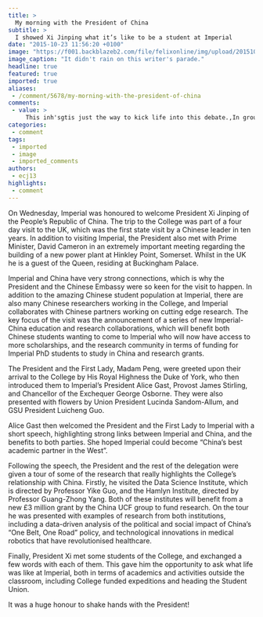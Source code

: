 ```yaml
---
title: >
  My morning with the President of China
subtitle: >
  I showed Xi Jinping what it’s like to be a student at Imperial
date: "2015-10-23 11:56:20 +0100"
image: "https://f001.backblazeb2.com/file/felixonline/img/upload/201510231255-cj914-president.jpg"
image_caption: "It didn't rain on this writer's parade."
headline: true
featured: true
imported: true
aliases:
 - /comment/5678/my-morning-with-the-president-of-china
comments:
 - value: >
     This inh'sgtis just the way to kick life into this debate.,In group F strategies Italy, Paraguay, New Zealand, and Slovakia. Statistically Jacobs and Ward do what Westbrook gets done alone, although Jacobs can be a lot tougher to lower. The success will earn them international accolades. <br>fifa 16 hack http://creditsfut.com/,Many thanks, this website is really beneficial <br>fifa 17 http://bkjyden.dk/vanilla/discussion/7902/neverwinter-gold-dragon-of-many-many-effective
categories:
 - comment
tags:
 - imported
 - image
 - imported_comments
authors:
 - ecj13
highlights:
 - comment
---
```


On Wednesday, Imperial was honoured to welcome President Xi Jinping of the People’s Republic of China. The trip to the College was part of a four day visit to the UK, which was the first state visit by a Chinese leader in ten years. In addition to visiting Imperial, the President also met with Prime Minister, David Cameron in an extremely important meeting regarding the building of a new power plant at Hinkley Point, Somerset. Whilst in the UK he is a guest of the Queen, residing at Buckingham Palace.

Imperial and China have very strong connections, which is why the President and the Chinese Embassy were so keen for the visit to happen. In addition to the amazing Chinese student population at Imperial, there are also many Chinese researchers working in the College, and Imperial collaborates with Chinese partners working on cutting edge research. The key focus of the visit was the announcement of a series of new Imperial-China education and research collaborations, which will benefit both Chinese students wanting to come to Imperial who will now have access to more scholarships, and the research community in terms of funding for Imperial PhD students to study in China and research grants.

The President and the First Lady, Madam Peng, were greeted upon their arrival to the College by His Royal Highness the Duke of York, who then introduced them to Imperial’s President Alice Gast, Provost James Stirling, and Chancellor of the Exchequer George Osborne. They were also presented with flowers by Union President Lucinda Sandom-Allum, and GSU President Luicheng Guo.

Alice Gast then welcomed the President and the First Lady to Imperial with a short speech, highlighting strong links between Imperial and China, and the benefits to both parties. She hoped Imperial could become “China’s best academic partner in the West”.

Following the speech, the President and the rest of the delegation were given a tour of some of the research that really highlights the College’s relationship with China. Firstly, he visited the Data Science Institute, which is directed by Professor Yike Guo, and the Hamlyn Institute, directed by Professor Guang-Zhong Yang. Both of these institutes will benefit from a new £3 million grant by the China UCF group to fund research. On the tour he was presented with examples of research from both institutions, including a data-driven analysis of the political and social impact of China’s “One Belt, One Road” policy, and technological innovations in medical robotics that have revolutionised healthcare.

Finally, President Xi met some students of the College, and exchanged a few words with each of them. This gave him the opportunity to ask what life was like at Imperial, both in terms of academics and activities outside the classroom, including College funded expeditions and heading the Student Union.

It was a huge honour to shake hands with the President!

